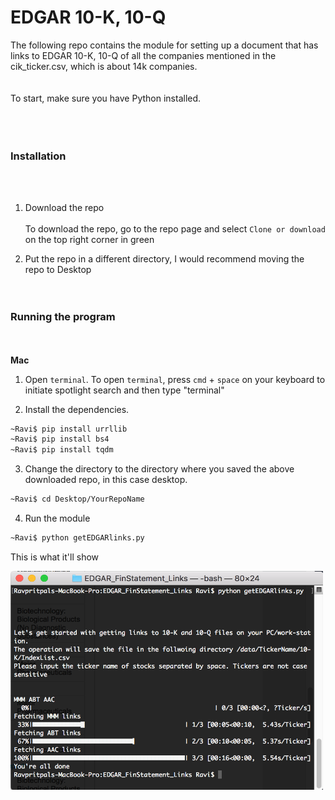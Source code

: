 # EDGAR 10-K, 10-Q <br>
The following repo contains the module for setting up a document that has links to EDGAR 10-K, 10-Q of all the companies mentioned in the cik_ticker.csv, which is about 14k companies. <br><br>
<br>
To start, make sure you have Python installed. <br><br><br><br>
### Installation

<br><br>

1. Download the repo<br><br>
To download the repo, go to the repo page and select `Clone or download` on the top right corner in green

2. Put the repo in a different directory, I would recommend moving the repo to Desktop
<br><br><br>
### Running the program
<br><br>
**Mac**

1. Open ``terminal``. To open ``terminal``, press ``cmd`` + ``space`` on your keyboard to initiate spotlight search and then type "terminal"

2. Install the dependencies.

```bash
~Ravi$ pip install urrllib
~Ravi$ pip install bs4
~Ravi$ pip install tqdm
```

3. Change the directory to the directory where you saved the above downloaded repo, in this case desktop.

```bash
~Ravi$ cd Desktop/YourRepoName
```

4. Run the module


```bash
~Ravi$ python getEDGARlinks.py
```

This is what it'll show

<!-- ![alt text][logo] -->
<!-- [logo]: https://github.com/rkohli3/EDGAR_FinStatement_Links/blob/master/program.png -->

<img src = "https://github.com/rkohli3/EDGAR_FinStatement_Links/blob/master/program.png" width="500" height = "350" align = "centre">
